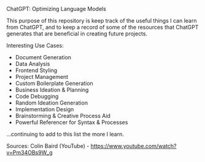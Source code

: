 ChatGPT: Optimizing Language Models

This purpose of this repository is keep track of the useful things I can learn from ChatGPT, and to keep a record of some of the resources that ChatGPT generates
that are beneficial in creating future projects.

Interesting Use Cases:
- Document Generation
- Data Analysis
- Frontend Styling
- Project Management
- Custom Boilerplate Generation
- Business Ideation & Planning
- Code Debugging
- Random Ideation Generation
- Implementation Design
- Brainstorming & Creative Process Aid
- Powerful Referencer for Syntax & Processes

...continuing to add to this list the more I learn.



Sources:
Colin Baird (YouTube) - https://www.youtube.com/watch?v=Pm34OBs9W_g
